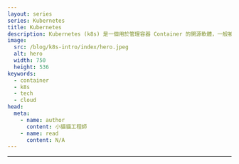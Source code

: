 ```yaml
---
layout: series
series: Kubernetes
title: Kubernetes
description: Kubernetes (k8s) 是一個用於管理容器 Container 的開源軟體，一般被稱為 Container Orchestration Platform。K8s 的前身是由 Google 內部開發的 Borg 項目，並於2014年公開發布。在那之後由 CNCF 接手到 2018 年畢業，並且擁有一個龐大且快速增長的完整生態系統。
image:
  src: /blog/k8s-intro/index/hero.jpeg
  alt: hero
  width: 750
  height: 536
keywords:
  - container
  - k8s
  - tech
  - cloud
head:
  meta:
    - name: author
      content: 小貓貓工程師
    - name: read
      content: N/A
---
```


---
